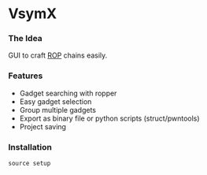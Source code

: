 # VsymX

### The Idea

GUI to craft [ROP](https://en.wikipedia.org/wiki/Return-oriented_programming) chains easily.  

### Features

- Gadget searching with ropper
- Easy gadget selection
- Group multiple gadgets
- Export as binary file or python scripts (struct/pwntools)
- Project saving

### Installation
`source setup`
